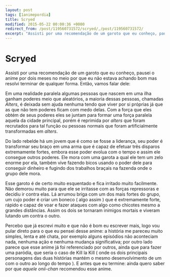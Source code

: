 ```yaml
---
layout: post
tags: [1animepordia]
title: Scryed
modified: 2015-05-22 00:00:36 +0000
redirect_from: /post/119560731572/scryed/,/post/119560731572/
excerpt: "Assisti por uma recomendação de um garoto que eu conheço, pausei o anime por dois meses no meio por que eu não estava achando bom mas resolvi terminar de qualquer forma. Então, vamos falar dele:"
---
```


Scryed
======

Assisti por uma recomendação de um garoto que eu conheço, pausei o anime
por dois meses no meio por que eu não estava achando bom mas resolvi
terminar de qualquer forma. Então, vamos falar dele:

Em uma realidade paralela algumas pessoas que nascem em uma ilha ganham
poderes meio que aleatórios, a maioria dessas pessoas, chamadas
*Alters*, é deixada sem ajuda nenhuma tendo que viver por si próprias já
que as que não tem poderes ficam com medo delas. Com a força que eles
obtém de seus poderes eles se juntam para formar uma força paralela
aquela da cidade principal, porém é reprimida por *alters* que foram
recrutados para tal função ou pessoas normais que foram artificialmente
transformadas em *alters*.

Do lado rebelde há um jovem que é como se fosse a liderança, seu poder é
transformar seu braço em uma arma que é capaz de efetuar três disparos
extremamente fortes, embora esse poder evolua com o tempo e assim ele
consegue outros poderes. Ele mora com uma garota a qual ele tem um zelo
enorme por ela, também vive fazendo bicos usando o poder dele para
conseguir dinheiro e fugindo dos trabalhos braçais na fazenda onde o
grupo dele mora.

Esse garoto é de certo muito esquentado e fica irritado muito
facilmente. Não demorou muito para que ele se irritasse com as forças
repressoras e decidiu ir contra elas. Lá arrumou briga com um dos mais
fortes do grupo, um cujo poder é criar um boneco ( algo assim ) que é
extremamente forte, rápido e capaz de voar e fazer ataques com algo como
chicotes mesmo a grandes distâncias. Assim os dois se tornaram inimigos
mortais e viveram lutando um contra o outro.

Percebo que já escrevi muito e que não é bom eu escrever mais, logo vou
pular direto para o que eu pensei desse anime: a história me pareceu
muito simples, lenta e até chata, por exemplo alguns episódios não
aconteciam nada, nenhuma ação e nenhuma mudança significativa; por outro
lado parece que esse anime já foi referenciado por outros, ainda que
para fazer uma paródia, que seria o caso de Kill la Kill ( onde os dois
principais personagens das duas histórias mantém o mesmo desenvolvimento
de um com o outro ao longo do tempo ). E antes que eu termine: ainda
quero saber por que *aquele* *onii-chan* recomendou esse anime.


